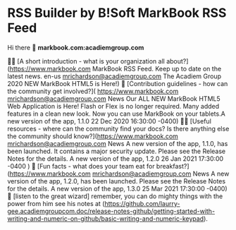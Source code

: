 # RSS Builder by B!Soft MarkBook RSS Feed

Hi there 👋
**markbook.com:acadiemgroup.com**


🙋‍♀️ [A short introduction - what is your organization all about?](https://www.markbook.com MarkBook RSS Feed. Keep up to date on the latest news. en-us mrichardson@acadiemgroup.com The Acadiem Group 2020 NEW MarkBook HTML5 is Here!)
🌈 [Contribution guidelines - how can the community get involved?]( https://www.markbook.com mrichardson@acadiemgroup.com News Our ALL NEW MarkBook HTML5 Web Application is Here! Flash or Flex is no longer required. Many added features in a clean new look. Now you can use MarkBook on your tablets.A new version of the app, 1.1.0 22 Dec 2020 16:30:00 -0400)
👩‍💻 [Useful resources - where can the community find your docs? Is there anything else the community should know?](https://www.markbook.com mrichardson@acadiemgroup.com News A new version of the app, 1.1.0, has been launched. It contains a major security update. Please see the Release Notes for the details. A new version of the app, 1.2.0 26 Jan 2021 17:30:00 -0400 )
🍿 [Fun facts - what does your team eat for breakfast?] (https://www.markbook.com mrichardson@acadiemgroup.com News A new version of the app, 1.2.0, has been launched. Please see the Release Notes for the details. A new version of the app, 1.3.0 25 Mar 2021 17:30:00 -0400)
🧙 [listen to the great wizard] remember, you can do mighty things with the power from him see his notes at (https://github.com/laurry-gee.acadiemgroupcom.doc/release-notes-github/getting-started-with-writing-and-numeric-on-github/basic-writing-and-numeric-keypad).
